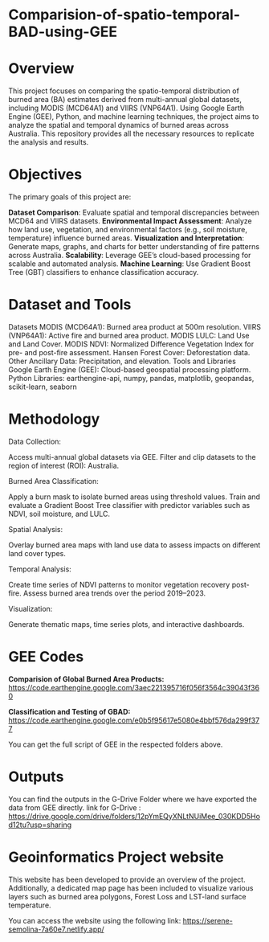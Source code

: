 # Comparision-of-spatio-temporal-BAD-using-GEE
# Overview
This project focuses on comparing the spatio-temporal distribution of burned area (BA) estimates derived from multi-annual global datasets, including MODIS (MCD64A1) and VIIRS (VNP64A1). Using Google Earth Engine (GEE), Python, and machine learning techniques, the project aims to analyze the spatial and temporal dynamics of burned areas across Australia. This repository provides all the necessary resources to replicate the analysis and results.
# Objectives
The primary goals of this project are:

**Dataset Comparison**: Evaluate spatial and temporal discrepancies between MCD64 and VIIRS datasets.
**Environmental Impact Assessment**: Analyze how land use, vegetation, and environmental factors (e.g., soil moisture, temperature) influence burned areas.
**Visualization and Interpretation**: Generate maps, graphs, and charts for better understanding of fire patterns across Australia.
**Scalability**: Leverage GEE’s cloud-based processing for scalable and automated analysis.
**Machine Learning**: Use Gradient Boost Tree (GBT) classifiers to enhance classification accuracy.
# Dataset and Tools
Datasets
MODIS (MCD64A1): Burned area product at 500m resolution.
VIIRS (VNP64A1): Active fire and burned area product.
MODIS LULC: Land Use and Land Cover.
MODIS NDVI: Normalized Difference Vegetation Index for pre- and post-fire assessment.
Hansen Forest Cover: Deforestation data.
Other Ancillary Data: Precipitation, and elevation.
Tools and Libraries
Google Earth Engine (GEE): Cloud-based geospatial processing platform.
Python Libraries: earthengine-api, numpy, pandas, matplotlib, geopandas, scikit-learn, seaborn

# Methodology
Data Collection:

Access multi-annual global datasets via GEE.
Filter and clip datasets to the region of interest (ROI): Australia.

Burned Area Classification:

Apply a burn mask to isolate burned areas using threshold values.
Train and evaluate a Gradient Boost Tree classifier with predictor variables such as NDVI, soil moisture, and LULC.

Spatial Analysis:

Overlay burned area maps with land use data to assess impacts on different land cover types.

Temporal Analysis:

Create time series of NDVI patterns to monitor vegetation recovery post-fire.
Assess burned area trends over the period 2019–2023.

Visualization:

Generate thematic maps, time series plots, and interactive dashboards.
# GEE Codes 
**Comparision of Global Burned Area Products:** 
https://code.earthengine.google.com/3aec221395716f056f3564c39043f360

**Classification and Testing of GBAD:**
https://code.earthengine.google.com/e0b5f95617e5080e4bbf576da299f377

You can get the full script of GEE in the respected folders above.
# Outputs
You can find the outputs in the G-Drive Folder where we have exported the data from GEE directly.
link for G-Drive : https://drive.google.com/drive/folders/12pYmEQyXNLtNUiMee_030KDD5Hod12tu?usp=sharing

# Geoinformatics Project website
This website has been developed to provide an overview of the project. Additionally, a dedicated map page has been included to visualize various layers such as burned area polygons, Forest Loss and LST-land surface temperature.

You can access the website using the following link: https://serene-semolina-7a60e7.netlify.app/
